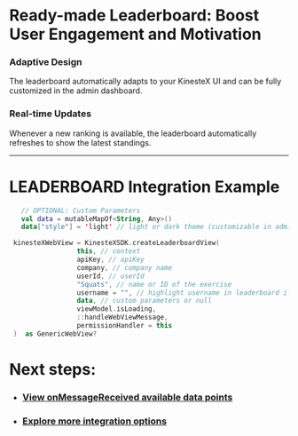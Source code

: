 # Ready-made Leaderboard: Boost User Engagement and Motivation

### Adaptive Design

The leaderboard automatically adapts to your KinesteX UI and can be fully customized in the admin dashboard.

### Real-time Updates

Whenever a new ranking is available, the leaderboard automatically refreshes to show the latest standings.

---

# **LEADERBOARD Integration Example**

   ```kotlin
      // OPTIONAL: Custom Parameters
      val data = mutableMapOf<String, Any>()
      data["style"] = 'light' // light or dark theme (customizable in admin dashboard)

    kinesteXWebView = KinesteXSDK.createLeaderboardView(
                    this, // context
                    apiKey, // apiKey
                    company, // company name
                    userId, // userId
                    "Squats", // name or ID of the exercise
                    username = "", // highlight username in leaderboard if known 
                    data, // custom parameters or null
                    viewModel.isLoading,
                    ::handleWebViewMessage,
                    permissionHandler = this 
    )  as GenericWebView?
   ```

# Next steps:

- ### [View onMessageReceived available data points](../../data.md)
- ### [Explore more integration options](../overview.md)